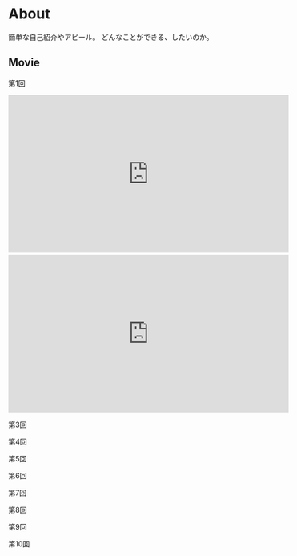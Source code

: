 # About
簡単な自己紹介やアピール。
どんなことができる、したいのか。

## Movie
第1回
<iframe width="560" height="315" src="https://www.youtube.com/embed/MXcmRw1JlWk" frameborder="0" allow="accelerometer; autoplay; encrypted-media; gyroscope; picture-in-picture" allowfullscreen></iframe>　<iframe width="560" height="315" src="https://www.youtube.com/embed/fBfTJF0CUoE" frameborder="0" allow="accelerometer; autoplay; encrypted-media; gyroscope; picture-in-picture" allowfullscreen></iframe>

第3回


第4回


第5回


第6回


第7回


第8回


第9回


第10回

